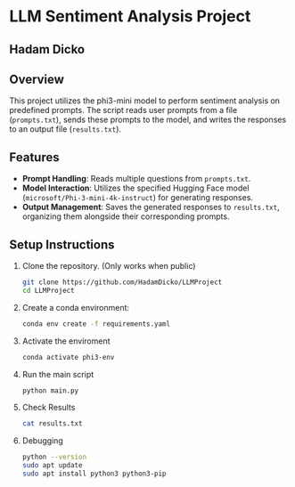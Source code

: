 # LLM Sentiment Analysis Project

## Hadam Dicko 

## Overview
This project utilizes the phi3-mini model to perform sentiment analysis on predefined prompts. The script reads user prompts from a file (`prompts.txt`), sends these prompts to the model, and writes the responses to an output file (`results.txt`).

## Features
- **Prompt Handling**: Reads multiple questions from `prompts.txt`.
- **Model Interaction**: Utilizes the specified Hugging Face model (`microsoft/Phi-3-mini-4k-instruct`) for generating responses.
- **Output Management**: Saves the generated responses to `results.txt`, organizing them alongside their corresponding prompts.

## Setup Instructions
1. Clone the repository. (Only works when public)
   ```bash
   git clone https://github.com/HadamDicko/LLMProject
   cd LLMProject
2. Create a conda environment:
   ```bash
   conda env create -f requirements.yaml
3. Activate the enviroment
   ```bash
   conda activate phi3-env
4. Run the main script
   ```bash
   python main.py
5. Check Results
   ```bash
   cat results.txt
6. Debugging
   ```bash
   python --version
   sudo apt update
   sudo apt install python3 python3-pip
   
